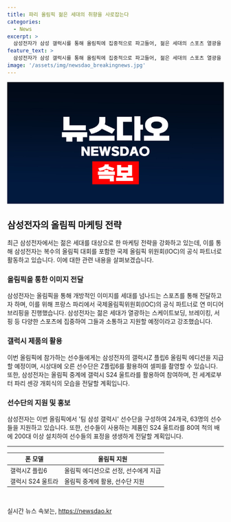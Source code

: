 ```yaml
---
title: 파리 올림픽 젊은 세대의 취향을 사로잡는다
categories:
  - News
excerpt: >
  삼성전자가 삼성 갤럭시를 통해 올림픽에 집중적으로 파고들어, 젊은 세대의 스포츠 열광을 위해 Z 플립6을 올림픽 에디션으로 선정했다. 또한, S24 울트라를 통해 올림픽 중계에 참여하여 선수들의 표정을 생생하게 전달할 예정이다. 1만7000여 명의 선수단은 Z 플립6 올림픽 에디션을 받게 되며, 선수단이 타고 입장하는 80여 척의 배에 200대 이상의 S24 울트라도 설치된다. 이번 올림픽에서 팀 삼성 갤럭시 선수단이 24개국, 63명으로 구성되었다.
feature_text: >
  삼성전자가 삼성 갤럭시를 통해 올림픽에 집중적으로 파고들어, 젊은 세대의 스포츠 열광을 위해 Z 플립6을 올림픽 에디션으로 선정했다. 또한, S24 울트라를 통해 올림픽 중계에 참여하여 선수들의 표정을 생생하게 전달할 예정이다. 1만7000여 명의 선수단은 Z 플립6 올림픽 에디션을 받게 되며, 선수단이 타고 입장하는 80여 척의 배에 200대 이상의 S24 울트라도 설치된다. 이번 올림픽에서 팀 삼성 갤럭시 선수단이 24개국, 63명으로 구성되었다.
image: '/assets/img/newsdao_breakingnews.jpg'
---
```


<p><img src="/assets/img/newsdao_breakingnews.jpg" alt="koreaapp 속보" /></p>

<h2 data-ke-size="size26">삼성전자의 올림픽 마케팅 전략</h2>

<p data-ke-size="size16">최근 삼성전자에서는 젊은 세대를 대상으로 한 마케팅 전략을 강화하고 있는데, 이를 통해 삼성전자는 복수의 올림픽 대회를 포함한 국제 올림픽 위원회(IOC)의 공식 파트너로 활동하고 있습니다. 이에 대한 관련 내용을 살펴보겠습니다.</p>

<h3 data-ke-size="size24">올림픽을 통한 이미지 전달</h3>

<p data-ke-size="size16">삼성전자는 올림픽을 통해 개방적인 이미지를 세대를 넘나드는 스포츠를 통해 전달하고자 하며, 이를 위해 프랑스 파리에서 국제올림픽위원회(IOC)의 공식 파트너로 연 미디어 브리핑을 진행했습니다. 삼성전자는 젊은 세대가 열광하는 스케이트보딩, 브레이킹, 서핑 등 다양한 스포츠에 집중하여 그들과 소통하고 지원할 예정이라고 강조했습니다.</p>

<h3 data-ke-size="size24">갤럭시 제품의 활용</h3>

<p data-ke-size="size16">이번 올림픽에 참가하는 선수들에게는 삼성전자의 갤럭시Z 플립6 올림픽 에디션을 지급할 예정이며, 시상대에 오른 선수단은 Z플립6를 활용하여 셀피를 촬영할 수 있습니다. 또한, 삼성전자는 올림픽 중계에 갤럭시 S24 울트라를 활용하여 참여하며, 전 세계로부터 파리 센강 개회식의 모습을 전달할 계획입니다.</p>

<h3 data-ke-size="size24">선수단의 지원 및 홍보</h3>

<p data-ke-size="size16">삼성전자는 이번 올림픽에서 '팀 삼성 갤럭시' 선수단을 구성하여 24개국, 63명의 선수들을 지원하고 있습니다. 또한, 선수들이 사용하는 제품인 S24 울트라를 80여 척의 배에 200대 이상 설치하여 선수들의 표정을 생생하게 전달할 계획입니다.</p>

<hr>

<table>
    <thead>
        <tr>
            <th>폰 모델</th>
            <th>올림픽 지원</th>
        </tr>
    </thead>
    <tbody>
        <tr>
            <td>갤럭시Z 플립6</td>
            <td>올림픽 에디션으로 선정, 선수에게 지급</td>
        </tr>
        <tr>
            <td>갤럭시 S24 울트라</td>
            <td>올림픽 중계에 활용, 선수단 지원</td>
        </tr>
    </tbody>
</table>

<p data-ke-size="size16">&nbsp;</p>
실시간 뉴스 속보는, <a href="https://newsdao.kr" rel="dofollow">https://newsdao.kr</a>


